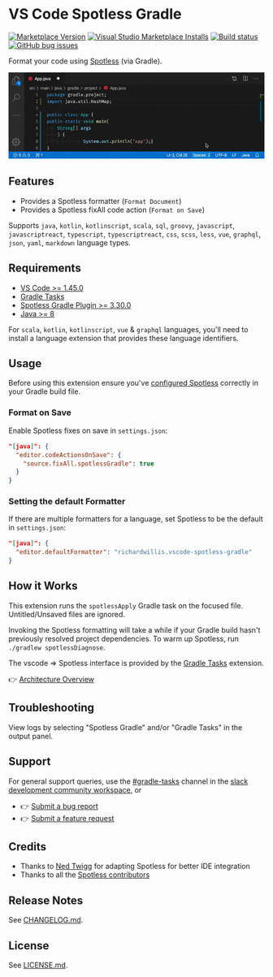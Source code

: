 # VS Code Spotless Gradle

[![Marketplace Version](https://vsmarketplacebadge.apphb.com/version-short/richardwillis.vscode-spotless-gradle.svg)](https://marketplace.visualstudio.com/items?itemName=richardwillis.vscode-spotless-gradle)
[![Visual Studio Marketplace Installs](https://img.shields.io/visual-studio-marketplace/i/richardwillis.vscode-spotless-gradle)](https://marketplace.visualstudio.com/items?itemName=richardwillis.vscode-spotless-gradle)
[![Build status](https://img.shields.io/github/workflow/status/badsyntax/vscode-spotless-gradle/Build%20&%20Publish)](https://github.com/badsyntax/vscode-spotless-gradle/actions?query=workflow%3A"Build+%26+Publish")
[![GitHub bug issues](https://img.shields.io/github/issues/badsyntax/vscode-spotless-gradle/bug?label=bug%20reports)](https://github.com/badsyntax/vscode-spotless-gradle/issues?q=is%3Aissue+is%3Aopen+label%3Abug)

Format your code using [Spotless](https://github.com/diffplug/spotless) (via Gradle).

![Spotless Gradle Screencast](images/spotless-gradle-screencast.gif)

## Features

- Provides a Spotless formatter (`Format Document`)
- Provides a Spotless fixAll code action (`Format on Save`)

Supports `java`, `kotlin`, `kotlinscript`, `scala`, `sql`, `groovy`, `javascript`, `javascriptreact`, `typescript`, `typescriptreact`, `css`, `scss`, `less`, `vue`, `graphql`, `json`, `yaml`, `markdown` language types.

## Requirements

- [VS Code >= 1.45.0](https://code.visualstudio.com/download)
- [Gradle Tasks](https://marketplace.visualstudio.com/items?itemName=richardwillis.vscode-gradle)
- [Spotless Gradle Plugin >= 3.30.0](https://github.com/diffplug/spotless/tree/master/plugin-gradle)
- [Java >= 8](https://adoptopenjdk.net/)

For `scala`, `kotlin`, `kotlinscript`, `vue` & `graphql` languages, you'll need to install a language extension that provides these language identifiers.

## Usage

Before using this extension ensure you've [configured Spotless](https://github.com/diffplug/spotless/tree/master/plugin-gradle) correctly in your Gradle build file.

### Format on Save

Enable Spotless fixes on save in `settings.json`:

```json
"[java]": {
  "editor.codeActionsOnSave": {
    "source.fixAll.spotlessGradle": true
  }
}
```

### Setting the default Formatter

If there are multiple formatters for a language, set Spotless to be the default in `settings.json`:

```json
"[java]": {
  "editor.defaultFormatter": "richardwillis.vscode-spotless-gradle"
}
```

## How it Works

This extension runs the `spotlessApply` Gradle task on the focused file. Untitled/Unsaved files are ignored.

Invoking the Spotless formatting will take a while if your Gradle build hasn't previously resolved project dependencies. To warm up Spotless, run `./gradlew spotlessDiagnose`.

The vscode => Spotless interface is provided by the [Gradle Tasks](https://marketplace.visualstudio.com/items?itemName=richardwillis.vscode-gradle) extension.

👉 [Architecture Overview](./ARCHITECTURE.md)

## Troubleshooting

View logs by selecting "Spotless Gradle" and/or "Gradle Tasks" in the output panel.

## Support

For general support queries, use the [#gradle-tasks](https://vscode-dev-community.slack.com/archives/C011NUFTHLM) channel in the [slack development community workspace](https://aka.ms/vscode-dev-community), or

- 👉 [Submit a bug report](https://github.com/badsyntax/vscode-spotless-gradle/issues/new?assignees=badsyntax&labels=bug&template=bug_report.md&title=)
- 👉 [Submit a feature request](https://github.com/badsyntax/vscode-spotless-gradle/issues/new?assignees=badsyntax&labels=enhancement&template=feature_request.md&title=)

## Credits

- Thanks to [Ned Twigg](https://github.com/nedtwigg) for adapting Spotless for better IDE integration
- Thanks to all the [Spotless contributors](https://github.com/diffplug/spotless#acknowledgements)

## Release Notes

See [CHANGELOG.md](./CHANGELOG.md).

## License

See [LICENSE.md](./LICENSE.md).
